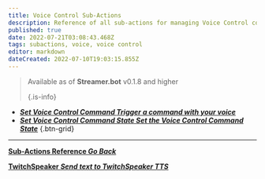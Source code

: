 ```yaml
---
title: Voice Control Sub-Actions
description: Reference of all sub-actions for managing Voice Control commands
published: true
date: 2022-07-21T03:08:43.468Z
tags: subactions, voice, voice control
editor: markdown
dateCreated: 2022-07-10T19:03:15.855Z
---
```


> Available as of **Streamer.bot** v0.1.8 and higher 
> 
> {.is-info}

* [***Set Voice Control Command ***Trigger a command with your voice******](/en/Sub-Actions/Set-Voice-Control-Command)
* [***Set Voice Control Command State ***Set the Voice Control Command State******](/en/Sub-Actions/Set-Voice-Control-Command-State)
{.btn-grid}

---

<section class="btn-grid my-5">
    
  [<i class="mdi mdi-chevron-left"></i>**Sub-Actions Reference *Go Back***](/en/Sub-Actions)
  
  [<i class="mdi mdi-speaker text--twitch"></i> **TwitchSpeaker *Send text to TwitchSpeaker TTS***](/en/Sub-Actions/TwitchSpeaker/Speak)
  
</section>